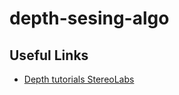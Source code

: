 # depth-sesing-algo
## Useful Links
* [Depth tutorials StereoLabs](https://www.stereolabs.com/docs/depth-sensing/using-depth/#depth-sensing-configuration)